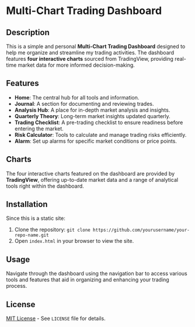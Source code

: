 # Multi-Chart Trading Dashboard

## Description
This is a simple and personal **Multi-Chart Trading Dashboard** designed to help me organize and streamline my trading activities. The dashboard features **four interactive charts** sourced from TradingView, providing real-time market data for more informed decision-making.

## Features
- **Home**: The central hub for all tools and information.
- **Journal**: A section for documenting and reviewing trades.
- **Analysis Hub**: A place for in-depth market analysis and insights.
- **Quarterly Theory**: Long-term market insights updated quarterly.
- **Trading Checklist**: A pre-trading checklist to ensure readiness before entering the market.
- **Risk Calculator**: Tools to calculate and manage trading risks efficiently.
- **Alarm**: Set up alarms for specific market conditions or price points.

## Charts
The four interactive charts featured on the dashboard are provided by **TradingView**, offering up-to-date market data and a range of analytical tools right within the dashboard.

## Installation
Since this is a static site:
1. Clone the repository: `git clone https://github.com/yourusername/your-repo-name.git`
2. Open `index.html` in your browser to view the site.

## Usage
Navigate through the dashboard using the navigation bar to access various tools and features that aid in organizing and enhancing your trading process.

## License
[MIT License](LICENSE) - See `LICENSE` file for details.
